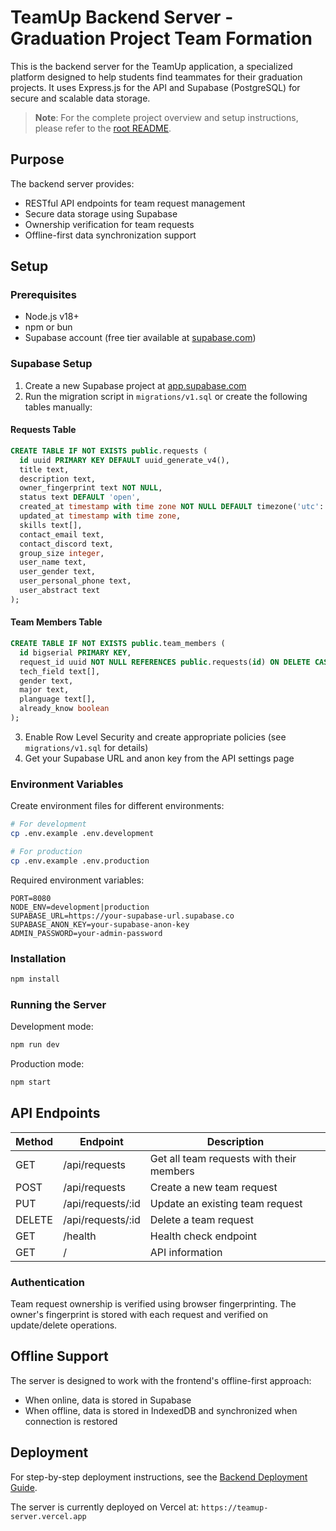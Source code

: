 # TeamUp Backend Server - Graduation Project Team Formation

This is the backend server for the TeamUp application, a specialized platform designed to help students find teammates for their graduation projects. It uses Express.js for the API and Supabase (PostgreSQL) for secure and scalable data storage.

> **Note**: For the complete project overview and setup instructions, please refer to the [root README](../README.md).

## Purpose

The backend server provides:
- RESTful API endpoints for team request management
- Secure data storage using Supabase
- Ownership verification for team requests
- Offline-first data synchronization support

## Setup

### Prerequisites
- Node.js v18+
- npm or bun
- Supabase account (free tier available at [supabase.com](https://supabase.com))

### Supabase Setup

1. Create a new Supabase project at [app.supabase.com](https://app.supabase.com)
2. Run the migration script in `migrations/v1.sql` or create the following tables manually:

#### Requests Table
```sql
CREATE TABLE IF NOT EXISTS public.requests (
  id uuid PRIMARY KEY DEFAULT uuid_generate_v4(),
  title text,
  description text,
  owner_fingerprint text NOT NULL,
  status text DEFAULT 'open',
  created_at timestamp with time zone NOT NULL DEFAULT timezone('utc'::text, now()),
  updated_at timestamp with time zone,
  skills text[],
  contact_email text,
  contact_discord text,
  group_size integer,
  user_name text,
  user_gender text,
  user_personal_phone text,
  user_abstract text
);
```

#### Team Members Table
```sql
CREATE TABLE IF NOT EXISTS public.team_members (
  id bigserial PRIMARY KEY,
  request_id uuid NOT NULL REFERENCES public.requests(id) ON DELETE CASCADE,
  tech_field text[],
  gender text,
  major text,
  planguage text[],
  already_know boolean
);
```

3. Enable Row Level Security and create appropriate policies (see `migrations/v1.sql` for details)
4. Get your Supabase URL and anon key from the API settings page

### Environment Variables

Create environment files for different environments:

```bash
# For development
cp .env.example .env.development

# For production
cp .env.example .env.production
```

Required environment variables:

```
PORT=8080
NODE_ENV=development|production
SUPABASE_URL=https://your-supabase-url.supabase.co
SUPABASE_ANON_KEY=your-supabase-anon-key
ADMIN_PASSWORD=your-admin-password
```

### Installation

```bash
npm install
```

### Running the Server

Development mode:
```bash
npm run dev
```

Production mode:
```bash
npm start
```

## API Endpoints

| Method | Endpoint | Description |
|--------|----------|-------------|
| GET    | /api/requests | Get all team requests with their members |
| POST   | /api/requests | Create a new team request |
| PUT    | /api/requests/:id | Update an existing team request |
| DELETE | /api/requests/:id | Delete a team request |
| GET    | /health | Health check endpoint |
| GET    | / | API information |

### Authentication

Team request ownership is verified using browser fingerprinting. The owner's fingerprint is stored with each request and verified on update/delete operations.

## Offline Support

The server is designed to work with the frontend's offline-first approach:
- When online, data is stored in Supabase
- When offline, data is stored in IndexedDB and synchronized when connection is restored

## Deployment

For step-by-step deployment instructions, see the [Backend Deployment Guide](../docs/BACK_DEPLOYMENT.md).

The server is currently deployed on Vercel at: `https://teamup-server.vercel.app` 